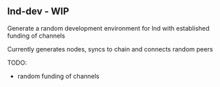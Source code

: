 ## lnd-dev - WIP

Generate a random development environment for lnd with established funding of channels

Currently generates nodes, syncs to chain and connects random peers

TODO:
* random funding of channels